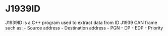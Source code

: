 # J1939ID
J1939ID is a C++ program used to extract data from ID J1939 CAN frame such as:
    - Source address
    - Destination address
    - PGN
    - DP
    - EDP
    - Priority

